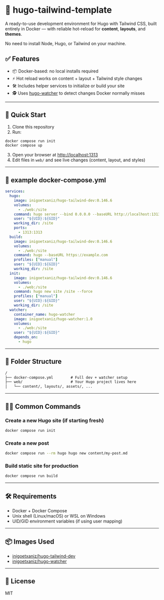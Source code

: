 # 🧪 hugo-tailwind-template

A ready-to-use development environment for Hugo with Tailwind CSS, built entirely in Docker — with reliable hot-reload for **content**, **layouts**, and **themes**.

No need to install Node, Hugo, or Tailwind on your machine.

## ✅ Features

- 📦 Docker-based: no local installs required
- ⚡ Hot reload works on content + layout + Tailwind style changes
- 🛠 Includes helper services to initialize or build your site
- 🕵️ Uses [hugo-watcher](https://github.com/ietxaniz/hugo-watcher) to detect changes Docker normally misses

---

## 🚀 Quick Start

1. Clone this repository
2. Run:

```sh
docker compose run init
docker compose up
```

3. Open your browser at [http://localhost:1313](http://localhost:1313)
4. Edit files in `web/` and see live changes (content, layout, and styles)

---

## 📝 example docker-compose.yml

```yaml
services:
  hugo:
    image: inigoetxaniz/hugo-tailwind-dev:0.146.6
    volumes:
      - ./web:/site
    command: hugo server --bind 0.0.0.0 --baseURL http://localhost:1313/ --noHTTPCache --appendPort=false --disableFastRender
    user: "${UID}:${GID}"
    working_dir: /site
    ports:
      - 1313:1313
  build:
    image: inigoetxaniz/hugo-tailwind-dev:0.146.6
    volumes:
      - ./web:/site
    command: hugo --baseURL https://example.com
    profiles: ["manual"]
    user: "${UID}:${GID}"
    working_dir: /site
  init:
    image: inigoetxaniz/hugo-tailwind-dev:0.146.6
    volumes:
      - ./web:/site
    command: hugo new site /site --force
    profiles: ["manual"]
    user: "${UID}:${GID}"
    working_dir: /site
  watcher:
    container_name: hugo-watcher
    image: inigoetxaniz/hugo-watcher:1.0
    volumes:
      - ./web:/site
    user: "${UID}:${GID}"
    depends_on:
      - hugo
```

---

## 📂 Folder Structure

```txt
/
├── docker-compose.yml        # Full dev + watcher setup
├── web/                      # Your Hugo project lives here
│   └── content/, layouts/, assets/, ...
```

---

## 🧑‍💻 Common Commands

### Create a new Hugo site (if starting fresh)

```sh
docker compose run init
```

### Create a new post

```sh
docker compose run --rm hugo hugo new content/my-post.md
```

### Build static site for production

```sh
docker compose run build
```

---

## 🛠 Requirements

- Docker + Docker Compose
- Unix shell (Linux/macOS) or WSL on Windows
- UID/GID environment variables (if using user mapping)

---

## 📦 Images Used

- [inigoetxaniz/hugo-tailwind-dev](https://hub.docker.com/r/inigoetxaniz/hugo-tailwind-dev)
- [inigoetxaniz/hugo-watcher](https://hub.docker.com/r/inigoetxaniz/hugo-watcher)

---

## 📃 License

MIT
